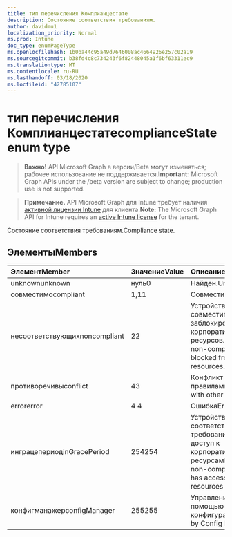 ```yaml
---
title: тип перечисления Комплианцестате
description: Состояние соответствия требованиям.
author: davidmu1
localization_priority: Normal
ms.prod: Intune
doc_type: enumPageType
ms.openlocfilehash: 1b0ba44c95a49d7646008ac4664926e257c02a19
ms.sourcegitcommit: b38fd4c8c734243f6f82448045a1f6bf63311ec9
ms.translationtype: MT
ms.contentlocale: ru-RU
ms.lasthandoff: 03/18/2020
ms.locfileid: "42785107"
---
```

# <a name="compliancestate-enum-type"></a><span data-ttu-id="200ec-103">тип перечисления Комплианцестате</span><span class="sxs-lookup"><span data-stu-id="200ec-103">complianceState enum type</span></span>

> <span data-ttu-id="200ec-104">**Важно!** API Microsoft Graph в версии/Beta могут изменяться; рабочее использование не поддерживается.</span><span class="sxs-lookup"><span data-stu-id="200ec-104">**Important:** Microsoft Graph APIs under the /beta version are subject to change; production use is not supported.</span></span>

> <span data-ttu-id="200ec-105">**Примечание.** API Microsoft Graph для Intune требует наличия [активной лицензии Intune](https://go.microsoft.com/fwlink/?linkid=839381) для клиента.</span><span class="sxs-lookup"><span data-stu-id="200ec-105">**Note:** The Microsoft Graph API for Intune requires an [active Intune license](https://go.microsoft.com/fwlink/?linkid=839381) for the tenant.</span></span>

<span data-ttu-id="200ec-106">Состояние соответствия требованиям.</span><span class="sxs-lookup"><span data-stu-id="200ec-106">Compliance state.</span></span>

## <a name="members"></a><span data-ttu-id="200ec-107">Элементы</span><span class="sxs-lookup"><span data-stu-id="200ec-107">Members</span></span>
|<span data-ttu-id="200ec-108">Элемент</span><span class="sxs-lookup"><span data-stu-id="200ec-108">Member</span></span>|<span data-ttu-id="200ec-109">Значение</span><span class="sxs-lookup"><span data-stu-id="200ec-109">Value</span></span>|<span data-ttu-id="200ec-110">Описание</span><span class="sxs-lookup"><span data-stu-id="200ec-110">Description</span></span>|
|:---|:---|:---|
|<span data-ttu-id="200ec-111">unknown</span><span class="sxs-lookup"><span data-stu-id="200ec-111">unknown</span></span>|<span data-ttu-id="200ec-112">нуль</span><span class="sxs-lookup"><span data-stu-id="200ec-112">0</span></span>|<span data-ttu-id="200ec-113">Найден.</span><span class="sxs-lookup"><span data-stu-id="200ec-113">Unknown.</span></span>|
|<span data-ttu-id="200ec-114">совместимо</span><span class="sxs-lookup"><span data-stu-id="200ec-114">compliant</span></span>|<span data-ttu-id="200ec-115">1,1</span><span class="sxs-lookup"><span data-stu-id="200ec-115">1</span></span>|<span data-ttu-id="200ec-116">Совместимо.</span><span class="sxs-lookup"><span data-stu-id="200ec-116">Compliant.</span></span>|
|<span data-ttu-id="200ec-117">несоответствующих</span><span class="sxs-lookup"><span data-stu-id="200ec-117">noncompliant</span></span>|<span data-ttu-id="200ec-118">2</span><span class="sxs-lookup"><span data-stu-id="200ec-118">2</span></span>|<span data-ttu-id="200ec-119">Устройство не совместимо и заблокировано из корпоративных ресурсов.</span><span class="sxs-lookup"><span data-stu-id="200ec-119">Device is non-compliant and is blocked from corporate resources.</span></span>|
|<span data-ttu-id="200ec-120">противоречивы</span><span class="sxs-lookup"><span data-stu-id="200ec-120">conflict</span></span>|<span data-ttu-id="200ec-121">4</span><span class="sxs-lookup"><span data-stu-id="200ec-121">3</span></span>|<span data-ttu-id="200ec-122">Конфликт с другими правилами.</span><span class="sxs-lookup"><span data-stu-id="200ec-122">Conflict with other rules.</span></span>|
|<span data-ttu-id="200ec-123">error</span><span class="sxs-lookup"><span data-stu-id="200ec-123">error</span></span>|<span data-ttu-id="200ec-124">4 </span><span class="sxs-lookup"><span data-stu-id="200ec-124">4</span></span>|<span data-ttu-id="200ec-125">Ошибка</span><span class="sxs-lookup"><span data-stu-id="200ec-125">Error.</span></span>|
|<span data-ttu-id="200ec-126">инграцепериод</span><span class="sxs-lookup"><span data-stu-id="200ec-126">inGracePeriod</span></span>|<span data-ttu-id="200ec-127">254</span><span class="sxs-lookup"><span data-stu-id="200ec-127">254</span></span>|<span data-ttu-id="200ec-128">Устройство не соответствует требованиям, но имеет доступ к корпоративным ресурсам</span><span class="sxs-lookup"><span data-stu-id="200ec-128">Device is non-compliant but still has access to corporate resources</span></span>|
|<span data-ttu-id="200ec-129">конфигманажер</span><span class="sxs-lookup"><span data-stu-id="200ec-129">configManager</span></span>|<span data-ttu-id="200ec-130">255</span><span class="sxs-lookup"><span data-stu-id="200ec-130">255</span></span>|<span data-ttu-id="200ec-131">Управление с помощью диспетчера конфигураций</span><span class="sxs-lookup"><span data-stu-id="200ec-131">Managed by Config Manager</span></span>|



